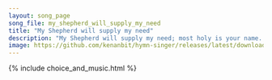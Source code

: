 ```yaml
---
layout: song_page
song_file: my_shepherd_will_supply_my_need
title: "My Shepherd will supply my need"
description: "My Shepherd will supply my need; most holy is your name. In pastures fresh you make me feed, beside the living stream. You bring my wand'ring spirit b... english christian 4part textbyother chords"
image: https://github.com/kenanbit/hymn-singer/releases/latest/download/my_shepherd_will_supply_my_need-trad.png
---
```


{% include choice_and_music.html %}